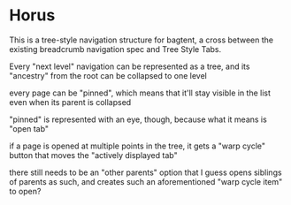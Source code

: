 # Horus

This is a tree-style navigation structure for bagtent, a cross between the existing breadcrumb navigation spec and Tree Style Tabs.

Every "next level" navigation can be represented as a tree, and its "ancestry" from the root can be collapsed to one level

every page can be "pinned", which means that it'll stay visible in the list even when its parent is collapsed

"pinned" is represented with an eye, though, because what it means is "open tab"

if a page is opened at multiple points in the tree, it gets a "warp cycle" button that moves the "actively displayed tab"

there still needs to be an "other parents" option that I guess opens siblings of parents as such, and creates such an aforementioned "warp cycle item" to open?
